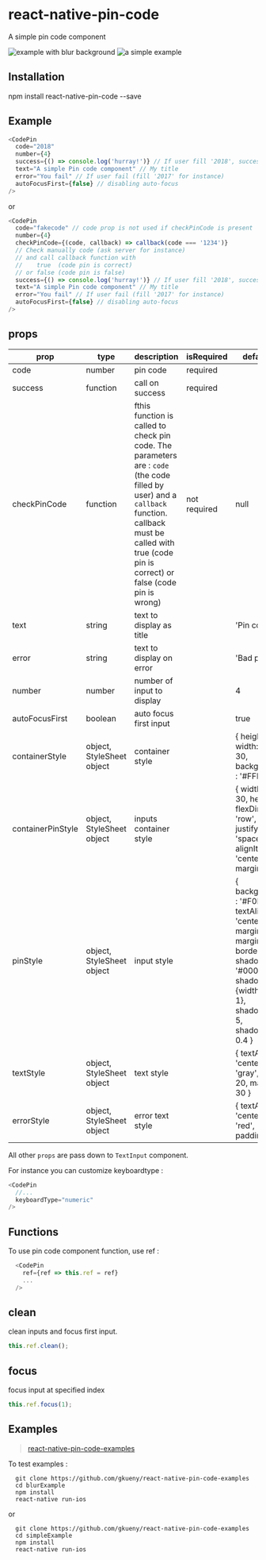 # react-native-pin-code

A simple pin code component

![example with blur background](https://media.giphy.com/media/xUPGcffB0VeaMd6DSM/giphy.gif)
![a simple example](https://media.giphy.com/media/3oKIPsotgoJ8ZGEr5u/giphy.gif)

## Installation

npm install react-native-pin-code --save

## Example

```js
<CodePin
  code="2018"
  number={4}
  success={() => console.log('hurray!')} // If user fill '2018', success is called
  text="A simple Pin code component" // My title
  error="You fail" // If user fail (fill '2017' for instance)
  autoFocusFirst={false} // disabling auto-focus
/>
```

or

```js
<CodePin
  code="fakecode" // code prop is not used if checkPinCode is present
  number={4}
  checkPinCode={(code, callback) => callback(code === '1234')}
  // Check manually code (ask server for instance)
  // and call callback function with
  //    true  (code pin is correct)
  // or false (code pin is false)
  success={() => console.log('hurray!')} // If user fill '2018', success is called
  text="A simple Pin code component" // My title
  error="You fail" // If user fail (fill '2017' for instance)
  autoFocusFirst={false} // disabling auto-focus
/>
```

## props

| prop              | type                      | description                                                                                                                                                                                                       | isRequired   | default value                                                                                                                                                                                                      |
| ----------------- | ------------------------- | ----------------------------------------------------------------------------------------------------------------------------------------------------------------------------------------------------------------- | ------------ | ------------------------------------------------------------------------------------------------------------------------------------------------------------------------------------------------------------------ |
| code              | number                    | pin code                                                                                                                                                                                                          | required     |                                                                                                                                                                                                                    |
| success           | function                  | call on success                                                                                                                                                                                                   | required     |                                                                                                                                                                                                                    |
| checkPinCode      | function                  | fthis function is called to check pin code. The parameters are : `code` (the code filled by user) and a `callback` function. callback must be called with true (code pin is correct) or false (code pin is wrong) | not required | null                                                                                                                                                                                                               |
| text              | string                    | text to display as title                                                                                                                                                                                          |              | 'Pin code.'                                                                                                                                                                                                        |
| error             | string                    | text to display on error                                                                                                                                                                                          |              | 'Bad pin code.'                                                                                                                                                                                                    |
| number            | number                    | number of input to display                                                                                                                                                                                        |              | 4                                                                                                                                                                                                                  |
| autoFocusFirst    | boolean                   | auto focus first input                                                                                                                                                                                            |              | true                                                                                                                                                                                                               |
| containerStyle    | object, StyleSheet object | container style                                                                                                                                                                                                   |              | { height: 150, width: width - 30, backgroundColor : '#FFF' }                                                                                                                                                       |
| containerPinStyle | object, StyleSheet object | inputs container style                                                                                                                                                                                            |              | { width: width - 30, height: 40, flexDirection: 'row', justifyContent: 'space-around', alignItems: 'center', marginTop: 20 }                                                                                       |
| pinStyle          | object, StyleSheet object | input style                                                                                                                                                                                                       |              | { backgroundColor : '#F0F0F0', textAlign: 'center', flex: 1, marginLeft: 20, marginRight: 20, borderRadius: 5, shadowColor: '#000000', shadowOffset: {width: 1,height : 1}, shadowRadius: 5, shadowOpacity : 0.4 } |
| textStyle         | object, StyleSheet object | text style                                                                                                                                                                                                        |              | { textAlign: 'center', color: 'gray', fontSize: 20, marginTop: 30 }                                                                                                                                                |
| errorStyle        | object, StyleSheet object | error text style                                                                                                                                                                                                  |              | { textAlign: 'center', color: 'red', paddingTop: 10 }                                                                                                                                                              |

All other `props` are pass down to `TextInput` component.

For instance you can customize keyboardtype :

```js
<CodePin
  //...
  keyboardType="numeric"
/>
```

## Functions

To use pin code component function, use ref :

```js
  <CodePin
    ref={ref => this.ref = ref}
    ...
  />
```

## clean

clean inputs and focus first input.

```js
this.ref.clean();
```

## focus

focus input at specified index

```js
this.ref.focus(1);
```

## Examples

> [react-native-pin-code-examples](https://github.com/gkueny/react-native-pin-code-examples)

To test examples :

```
  git clone https://github.com/gkueny/react-native-pin-code-examples
  cd blurExample
  npm install
  react-native run-ios
```

or

```
  git clone https://github.com/gkueny/react-native-pin-code-examples
  cd simpleExample
  npm install
  react-native run-ios
```
